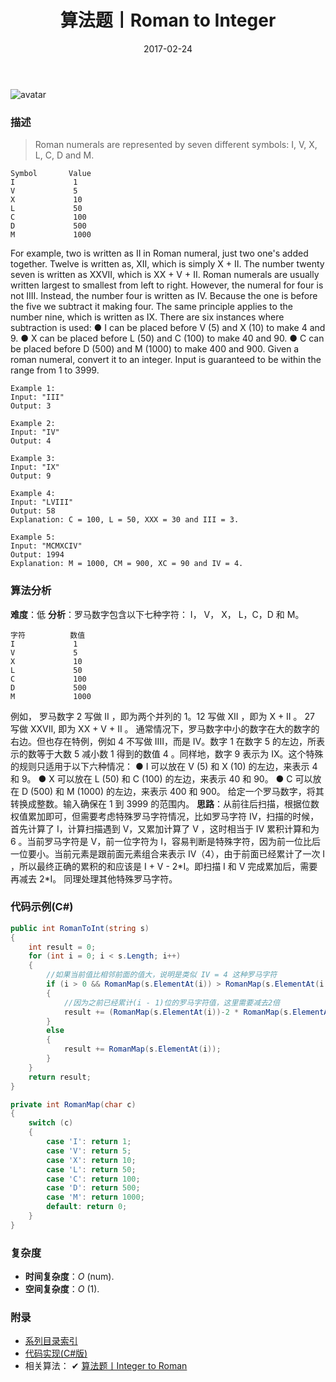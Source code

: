 ﻿---
title: 算法题丨Roman to Integer
tags:
  - 算法
  - 编程技巧
  - 数据结构
categories: 计算机基础
date: 2017-02-24
---
![avatar](https://mysite.bj.bcebos.com/images/articles/a5d66891-e22e-4c9e-bd6c-116e36a62518.jpg)

### 描述
>Roman numerals are represented by seven different symbols: I, V, X, L, C, D and M.
```
Symbol       Value
I             1
V             5
X             10
L             50
C             100
D             500
M             1000
```
For example, two is written as II in Roman numeral, just two one's added together. Twelve is written as, XII, which is simply X + II. The number twenty seven is written as XXVII, which is XX + V + II.
Roman numerals are usually written largest to smallest from left to right. However, the numeral for four is not IIII. Instead, the number four is written as IV. Because the one is before the five we subtract it making four. The same principle applies to the number nine, which is written as IX. There are six instances where subtraction is used:
● I can be placed before V (5) and X (10) to make 4 and 9. 
● X can be placed before L (50) and C (100) to make 40 and 90. 
● C can be placed before D (500) and M (1000) to make 400 and 900.
Given a roman numeral, convert it to an integer. Input is guaranteed to be within the range from 1 to 3999.
```
Example 1:
Input: "III"
Output: 3

Example 2:
Input: "IV"
Output: 4

Example 3:
Input: "IX"
Output: 9

Example 4:
Input: "LVIII"
Output: 58
Explanation: C = 100, L = 50, XXX = 30 and III = 3.

Example 5:
Input: "MCMXCIV"
Output: 1994
Explanation: M = 1000, CM = 900, XC = 90 and IV = 4.
```

<!-- more -->

### 算法分析
**难度**：低
**分析**：罗马数字包含以下七种字符： I， V， X， L，C，D 和 M。
```
字符          数值
I             1
V             5
X             10
L             50
C             100
D             500
M             1000
```
例如， 罗马数字 2 写做 II ，即为两个并列的 1。12 写做 XII ，即为 X + II 。 27 写做  XXVII, 即为 XX + V + II 。
通常情况下，罗马数字中小的数字在大的数字的右边。但也存在特例，例如 4 不写做 IIII，而是 IV。数字 1 在数字 5 的左边，所表示的数等于大数 5 减小数 1 得到的数值 4 。同样地，数字 9 表示为 IX。这个特殊的规则只适用于以下六种情况：
● I 可以放在 V (5) 和 X (10) 的左边，来表示 4 和 9。
● X 可以放在 L (50) 和 C (100) 的左边，来表示 40 和 90。 
● C 可以放在 D (500) 和 M (1000) 的左边，来表示 400 和 900。
给定一个罗马数字，将其转换成整数。输入确保在 1 到 3999 的范围内。
**思路**：从前往后扫描，根据位数权值累加即可，但需要考虑特殊罗马字符情况，比如罗马字符 IV，扫描的时候，首先计算了 I，计算扫描遇到 V，又累加计算了 V ，这时相当于 IV 累积计算和为 6 。当前罗马字符是 V，前一位字符为 I，容易判断是特殊字符，因为前一位比后一位要小。当前元素是跟前面元素组合来表示 IV（4），由于前面已经累计了一次 I ，所以最终正确的累积的和应该是 I + V - 2\*I。即扫描 I 和 V 完成累加后，需要再减去 2\*I。
同理处理其他特殊罗马字符。

### 代码示例(C#)
```csharp
public int RomanToInt(string s)
{
    int result = 0;
    for (int i = 0; i < s.Length; i++)
    {
        //如果当前值比相邻前面的值大，说明是类似 IV = 4 这种罗马字符
        if (i > 0 && RomanMap(s.ElementAt(i)) > RomanMap(s.ElementAt(i - 1)))
        {
            //因为之前已经累计(i - 1)位的罗马字符值，这里需要减去2倍
            result += (RomanMap(s.ElementAt(i))-2 * RomanMap(s.ElementAt(i - 1)));
        }
        else
        {
            result += RomanMap(s.ElementAt(i));
        }
    }
    return result;
}

private int RomanMap(char c)
{
    switch (c)
    {
        case 'I': return 1;
        case 'V': return 5;
        case 'X': return 10;
        case 'L': return 50;
        case 'C': return 100;
        case 'D': return 500;
        case 'M': return 1000;
        default: return 0;
    }
}     
```

### 复杂度
- **时间复杂度**：*O* (num). 
- **空间复杂度**：*O* (1).

### 附录
- [系列目录索引](/posts/algorithm/index/)
- [代码实现(C#版)](https://github.com/lizzie2008/LeetCode.git)
- 相关算法：
✔ [算法题丨Integer to Roman](/posts/algorithm/054.Integer.to.Roman/)